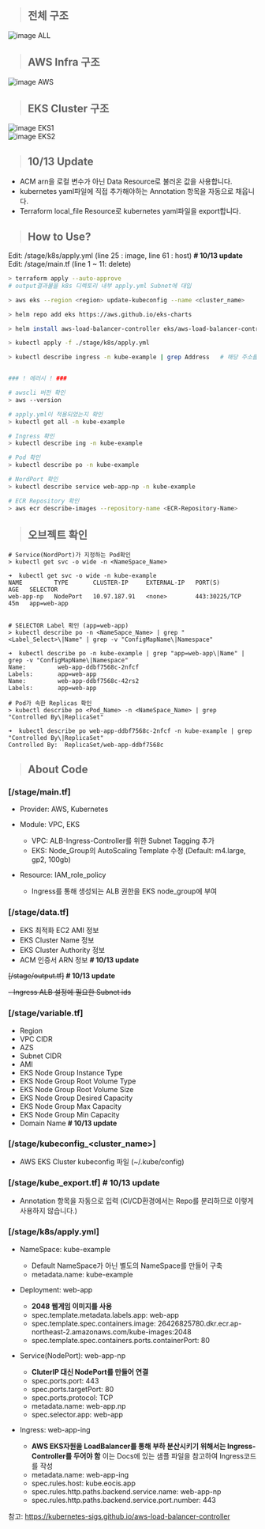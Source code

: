 > ## 전체 구조
![image ALL](./src/all.png)

> ## AWS Infra 구조
![image AWS](./src/aws.png)

> ## EKS Cluster 구조
![image EKS1](./src/eks1.png)  
![image EKS2](./src/eks2.png)

> ## 10/13 Update

- ACM arn을 로컬 변수가 아닌 Data Resource로 불러온 값을 사용합니다.
- kubernetes yaml파일에 직접 추가해야하는 Annotation 항목을 자동으로 채웁니다.
- Terraform local_file Resource로 kubernetes yaml파일을 export합니다.

> ## How to Use?

Edit: /stage/k8s/apply.yml (line 25 : image, line 61 : host)  <b># 10/13 update</b>  
Edit: /stage/main.tf (line 1 ~ 11: delete)


```sh
> terraform apply --auto-approve
# output결과물을 k8s 디렉토리 내부 apply.yml Subnet에 대입

> aws eks --region <region> update-kubeconfig --name <cluster_name>

> helm repo add eks https://aws.github.io/eks-charts

> helm install aws-load-balancer-controller eks/aws-load-balancer-controller -n kube-system --set clusterName=<cluster_name>

> kubectl apply -f ./stage/k8s/apply.yml

> kubectl describe ingress -n kube-example | grep Address   # 해당 주소를 DNS CNAME에 등록


### ! 에러시 ! ###

# awscli 버전 확인
> aws --version

# apply.yml이 적용되었는지 확인
> kubectl get all -n kube-example

# Ingress 확인
> kubectl describe ing -n kube-example

# Pod 확인
> kubectl describe po -n kube-example

# NordPort 확인
> kubectl describe service web-app-np -n kube-example

# ECR Repository 확인
> aws ecr describe-images --repository-name <ECR-Repository-Name>
```

> ## 오브젝트 확인

```
# Service(NordPort)가 지정하는 Pod확인
> kubectl get svc -o wide -n <NameSpace_Name>

➜  kubectl get svc -o wide -n kube-example
NAME         TYPE       CLUSTER-IP     EXTERNAL-IP   PORT(S)         AGE   SELECTOR
web-app-np   NodePort   10.97.187.91   <none>        443:30225/TCP   45m   app=web-app


# SELECTOR Label 확인 (app=web-app)
> kubectl describe po -n <NameSapce_Name> | grep "<Label_Select>\|Name" | grep -v "ConfigMapName\|Namespace" 

➜  kubectl describe po -n kube-example | grep "app=web-app\|Name" | grep -v "ConfigMapName\|Namespace"
Name:         web-app-ddbf7568c-2nfcf
Labels:       app=web-app
Name:         web-app-ddbf7568c-42rs2
Labels:       app=web-app

# Pod가 속한 Replicas 확인
> kubectl describe po <Pod_Name> -n <NameSpace_Name> | grep "Controlled By\|ReplicaSet"

➜  kubectl describe po web-app-ddbf7568c-2nfcf -n kube-example | grep "Controlled By\|ReplicaSet"
Controlled By:  ReplicaSet/web-app-ddbf7568c
```

> ## About Code

### [/stage/main.tf]

- Provider: AWS, Kubernetes

- Module: VPC, EKS
    - VPC: ALB-Ingress-Controller를 위한 Subnet Tagging 추가
    - EKS: Node_Group의 AutoScaling Template 수정 (Default: m4.large, gp2, 100gb)

- Resource: IAM_role_policy
    - Ingress를 통해 생성되는 ALB 권한을 EKS node_group에 부여

### [/stage/data.tf]

- EKS 최적화 EC2 AMI 정보
- EKS Cluster Name 정보
- EKS Cluster Authority 정보
- ACM 인증서 ARN 정보 <b># 10/13 update</b>

~~[/stage/output.tf]~~ <b># 10/13 update</b>

~~- Ingress ALB 설정에 필요한 Subnet ids~~

### [/stage/variable.tf]

- Region
- VPC CIDR
- AZS
- Subnet CIDR
- AMI
- EKS Node Group Instance Type
- EKS Node Group Root Volume Type
- EKS Node Group Root Volume Size
- EKS Node Group Desired Capacity
- EKS Node Group Max Capacity
- EKS Node Group Min Capacity
- Domain Name   <b># 10/13 update</b>

### [/stage/kubeconfig_<cluster_name>]

- AWS EKS Cluster kubeconfig 파일 (~/.kube/config)

### [/stage/kube_export.tf]     <b># 10/13 update</b>

- Annotation 항목을 자동으로 입력 (CI/CD환경에서는 Repo를 분리하므로 이렇게 사용하지 않습니다.)

### [/stage/k8s/apply.yml]

- NameSpace: kube-example
    - Default NameSpace가 아닌 별도의 NameSpace를 만들어 구축
    - metadata.name: kube-example

- Deployment: web-app
    - <b>2048 웹게임 이미지를 사용</b>
    - spec.template.metadata.labels.app: web-app
    - spec.template.spec.containers.image: 26426825780.dkr.ecr.ap-northeast-2.amazonaws.com/kube-images:2048
    - spec.template.spec.containers.ports.containerPort: 80

- Service(NodePort): web-app-np
    - <b>CluterIP 대신 NodePort를 만들어 연결</b>
    - spec.ports.port: 443
    - spec.ports.targetPort: 80
    - spec.ports.protocol: TCP
    - metadata.name: web-app.np
    - spec.selector.app: web-app

- Ingress: web-app-ing
    - <b>AWS EKS자원을 LoadBalancer를 통해 부하 분산시키기 위해서는 Ingress-Controller를 두어야 함</b>
    이는 Docs에 있는 샘플 파일을 참고하여 Ingress코드를 작성
    - metadata.name: web-app-ing
    - spec.rules.host: kube.eocis.app
    - spec.rules.http.paths.backend.service.name: web-app-np
    - spec.rules.http.paths.backend.service.port.number: 443

참고: https://kubernetes-sigs.github.io/aws-load-balancer-controller
